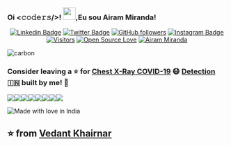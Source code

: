 
### Oi <𝚌𝚘𝚍𝚎𝚛𝚜/>! <img src="https://github.com/TheDudeThatCode/TheDudeThatCode/blob/master/Assets/Hi.gif" width="29px">,Eu sou Airam Miranda!

<div align="center">

[![Linkedin Badge](https://img.shields.io/badge/-Airam1968-blue?style=social&logo=Linkedin&logoColor=blue&link=https://www.linkedin.com/in/airam1968/)](https://www.linkedin.com/in/airam1968/) [![Twitter Badge](http://img.shields.io/badge/-@airam1968-1ca0f1?style=social&logo=twitter&logoColor=blue&link=https://twitter.com/airam1968)](https://twitter.com/airam1968) [![GitHub followers](https://img.shields.io/github/followers/airam1968?label=Follow&style=social)](https://github.com/airam1968/?tab=follow)
[![Instagram Badge](https://img.shields.io/badge/-airamma1968-blue?style=social&logo=Instagram&link=https://www.instagram.com/airamma1968/)](https://www.instagram.com/airamma1968/) [![Visitors](https://visitor-badge.glitch.me/badge?page_id=airam1968.visitor-badge)](https://github.com/airam1968) [![Open Source Love](https://badges.frapsoft.com/os/v2/open-source.svg?v=103)](https://github.com/airam1968)
 [![Airam Miranda](https://cdn.rawgit.com/sindresorhus/awesome/d7305f38d29fed78fa85652e3a63e154dd8e8829/media/badge.svg)](https://www.gitanosoftware.com.br/cvairam/)

 </div>

![carbon](https://github.com/VedantKhairnar/VedantKhairnar/blob/master/assets/code1.png)

<!---

## Tech I Fonder
 

![alt](https://github.com/airam1968/airam1968/blob/master/assets/linkedinBack1.png)

Sou uma pessoa curiosa por natureza e vocação, trabalho com TI a mais de 3 décadas e sigo sempre aprendendo coisas novas e interessantes.

Também tenho interesses em 
Desenvolvimento| Big Data| IA| Cloud| .NET| ETL| Mentoria| Soft Skills| Arquiteturas Modernas e muito mais!!

Desenvolvimento de Software, Consultor, Mentor, Filosofia e Desenvolvimento Humano.... 


- 🔭 Atualmente trabalho na Avanade Brasil!!!
- 🌱 Sou mentor em algumas iniciativas de desenvolvimento humano para desenvolvedores!! 
- 👯 Adoro pessoas e contribuir em seu desenvolvimento!!!
- 🧥 Carater para mim é o único valor inegociável!!
- 💬 Pergunto sobre tudo!!!
- 📫 Preciso sentir progresso em tudo que faço!
- ⚡ Fato divertido sobre mim: Adoro velocidade e movimento!!

![Vedant's github stats](https://github-readme-stats.vercel.app/api?username=VedantKhairnar&hide=["issues"]&show_icons=true)

-->

### Consider leaving a :star: for **[Chest X-Ray COVID-19](https://github.com/VedantKhairnar/COVID-19-Chest-X-Ray-Infection-Classification) :mask: [Detection](https://github.com/VedantKhairnar/COVID-19-Chest-X-Ray-Infection-Classification) :india:** built by me! :hugs: <br>





[![](https://sourcerer.io/fame/VedantKhairnar/VedantKhairnar/VedantKhairnar.github.io/images/0)](https://sourcerer.io/fame/VedantKhairnar/VedantKhairnar/VedantKhairnar.github.io/links/0)[![](https://sourcerer.io/fame/VedantKhairnar/VedantKhairnar/VedantKhairnar.github.io/images/1)](https://sourcerer.io/fame/VedantKhairnar/VedantKhairnar/VedantKhairnar.github.io/links/1)[![](https://sourcerer.io/fame/VedantKhairnar/VedantKhairnar/VedantKhairnar.github.io/images/2)](https://sourcerer.io/fame/VedantKhairnar/VedantKhairnar/VedantKhairnar.github.io/links/2)[![](https://sourcerer.io/fame/VedantKhairnar/VedantKhairnar/VedantKhairnar.github.io/images/3)](https://sourcerer.io/fame/VedantKhairnar/VedantKhairnar/VedantKhairnar.github.io/links/3)[![](https://sourcerer.io/fame/VedantKhairnar/VedantKhairnar/VedantKhairnar.github.io/images/4)](https://sourcerer.io/fame/VedantKhairnar/VedantKhairnar/VedantKhairnar.github.io/links/4)[![](https://sourcerer.io/fame/VedantKhairnar/VedantKhairnar/VedantKhairnar.github.io/images/5)](https://sourcerer.io/fame/VedantKhairnar/VedantKhairnar/VedantKhairnar.github.io/links/5)[![](https://sourcerer.io/fame/VedantKhairnar/VedantKhairnar/VedantKhairnar.github.io/images/6)](https://sourcerer.io/fame/VedantKhairnar/VedantKhairnar/VedantKhairnar.github.io/links/6)[![](https://sourcerer.io/fame/VedantKhairnar/VedantKhairnar/VedantKhairnar.github.io/images/7)](https://sourcerer.io/fame/VedantKhairnar/VedantKhairnar/VedantKhairnar.github.io/links/7)



![Made with love in India](https://madewithlove.now.sh/in?heart=true&template=for-the-badge)

## ⭐️ from [Vedant Khairnar](https://github.com/VedantKhairnar)
